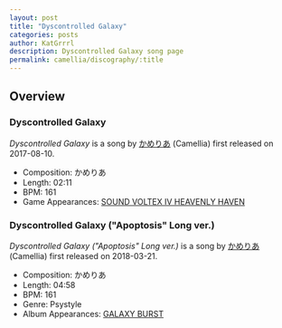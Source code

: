 ```yaml
---
layout: post
title: "Dyscontrolled Galaxy"
categories: posts
author: KatGrrrl
description: Dyscontrolled Galaxy song page
permalink: camellia/discography/:title
---
```


## Overview

### Dyscontrolled Galaxy

*Dyscontrolled Galaxy* is a song by [かめりあ](<{% link postsWiki/_posts/2023-12-10-camellia.md %}>) (Camellia) first released on 2017-08-10.

* Composition: かめりあ
* Length: 02:11
* BPM: 161
* Game Appearances: [SOUND VOLTEX IV HEAVENLY HAVEN](https://remywiki.com/AC_SDVX_IV)

### Dyscontrolled Galaxy ("Apoptosis" Long ver.)

*Dyscontrolled Galaxy ("Apoptosis" Long ver.)* is a song by [かめりあ](<{% link postsWiki/_posts/2023-12-10-camellia.md %}>) (Camellia) first released on 2018-03-21.

* Composition: かめりあ
* Length: 04:58
* BPM: 161
* Genre: Psystyle
* Album Appearances: [GALAXY BURST](<{% link postsInclude/_posts/camellia/albums/GALAXY-BURST/2023-12-21-GALAXY-BURST.md %}>)
